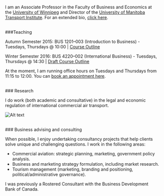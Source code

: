 

I am an Associate Professor in the Faculty of Business and Economics at the [University of Winnipeg](http://www.uwinnipeg.ca) and Director of the [University of Manitoba Transport Institute](http://www.umti.ca).  For an extended bio, [click here](https://dtduval.github.io/about.html).

<br>
###Teaching     


Autumn Semester 2015: BUS 1201–003 (Introduction to Business) - Tuesdays, Thursdays @ 10:00 | [Course Outline](https://dl.dropboxusercontent.com/u/461710/BUS1201/BUS-1201-003-Autumn-2015-Duval.pdf)    

Winter Semester 2016: BUS 4220–002 (International Business) - Tuesdays, Thursdays @ 14:30 | [Draft Course Outline](https://dtduval.github.io/4220.html)          
          
At the moment, I am running office hours on Tuesdays and Thursdays from 11:15 to 12:00.  You can [book an appointment here](https://gewhtttyjc.youcanbook.me/).

<br>
### Research

I do work (both academic and consultative) in the legal and economic regulation of international commercial air transport.

![Alt text](http://www.ashgate.com/images/9781409454069.jpg)  

<br>
### Business advising and consulting

When possible, I enjoy undertaking consultancy projects that help clients solve unique and challenging questions.  I work in the following areas:

* Commercial aviation: strategic planning, marketing, government policy analysis.
* Business and marketing strategy formulation, including market research.
* Tourism management (marketing, branding and positioning, political/administrative governance).

I was previously a Rostered Consultant with the Business Development Bank of Canada.




